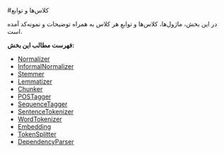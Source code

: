#کلاس‌ها و توابع

در این بخش، ماژول‌ها، کلاس‌ها و توابعِ هر کلاس به همراه توضیحات و نمونه‌کد آمده است. 

**فهرست مطالب این بخش:**

- [Normalizer](normalizer.md)
- [InformalNormalizer](informal_normalizer.md)
- [Stemmer](stemmer.md)
- [Lemmatizer](lemmatizer.md)
- [Chunker](chunker.md)
- [POSTagger](pos_tagger.md)
- [SequenceTagger](sequence_tagger.md)
- [SentenceTokenizer](sentence_tokenizer.md)
- [WordTokenizer](word_tokenizer.md)
- [Embedding](embedding.md)
- [TokenSplitter](token_splitter.md)
- [DependencyParser](dependency_parser.md)